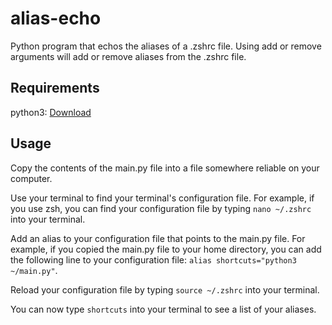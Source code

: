 # alias-echo
Python program that echos the aliases of a .zshrc file. Using add or remove arguments will add or remove aliases from the .zshrc file.

## Requirements
python3: [Download](https://www.python.org/downloads/)

## Usage
Copy the contents of the main.py file into a file somewhere reliable on your computer.

Use your terminal to find your terminal's configuration file. For example, if you use zsh, you can find your configuration file by typing `nano ~/.zshrc` into your terminal.

Add an alias to your configuration file that points to the main.py file. For example, if you copied the main.py file to your home directory, you can add the following line to your configuration file: `alias shortcuts="python3 ~/main.py"`. 

Reload your configuration file by typing `source ~/.zshrc` into your terminal.

You can now type `shortcuts` into your terminal to see a list of your aliases.

